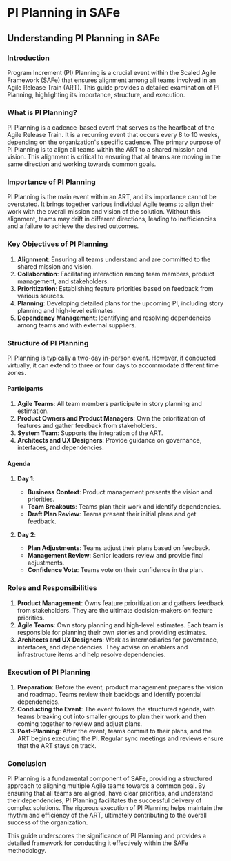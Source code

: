 # PI Planning in SAFe

## Understanding PI Planning in SAFe

### Introduction

Program Increment (PI) Planning is a crucial event within the Scaled Agile Framework (SAFe) that ensures alignment among all teams involved in an Agile Release Train (ART). This guide provides a detailed examination of PI Planning, highlighting its importance, structure, and execution.

### What is PI Planning?

PI Planning is a cadence-based event that serves as the heartbeat of the Agile Release Train. It is a recurring event that occurs every 8 to 10 weeks, depending on the organization's specific cadence. The primary purpose of PI Planning is to align all teams within the ART to a shared mission and vision. This alignment is critical to ensuring that all teams are moving in the same direction and working towards common goals.

### Importance of PI Planning

PI Planning is the main event within an ART, and its importance cannot be overstated. It brings together various individual Agile teams to align their work with the overall mission and vision of the solution. Without this alignment, teams may drift in different directions, leading to inefficiencies and a failure to achieve the desired outcomes.

### Key Objectives of PI Planning

1. **Alignment**: Ensuring all teams understand and are committed to the shared mission and vision.
2. **Collaboration**: Facilitating interaction among team members, product management, and stakeholders.
3. **Prioritization**: Establishing feature priorities based on feedback from various sources.
4. **Planning**: Developing detailed plans for the upcoming PI, including story planning and high-level estimates.
5. **Dependency Management**: Identifying and resolving dependencies among teams and with external suppliers.

### Structure of PI Planning

PI Planning is typically a two-day in-person event. However, if conducted virtually, it can extend to three or four days to accommodate different time zones.

#### Participants

1. **Agile Teams**: All team members participate in story planning and estimation.
2. **Product Owners and Product Managers**: Own the prioritization of features and gather feedback from stakeholders.
3. **System Team**: Supports the integration of the ART.
4. **Architects and UX Designers**: Provide guidance on governance, interfaces, and dependencies.

#### Agenda

1. **Day 1**:
   - **Business Context**: Product management presents the vision and priorities.
   - **Team Breakouts**: Teams plan their work and identify dependencies.
   - **Draft Plan Review**: Teams present their initial plans and get feedback.

2. **Day 2**:
   - **Plan Adjustments**: Teams adjust their plans based on feedback.
   - **Management Review**: Senior leaders review and provide final adjustments.
   - **Confidence Vote**: Teams vote on their confidence in the plan.

### Roles and Responsibilities

1. **Product Management**: Owns feature prioritization and gathers feedback from stakeholders. They are the ultimate decision-makers on feature priorities.
2. **Agile Teams**: Own story planning and high-level estimates. Each team is responsible for planning their own stories and providing estimates.
3. **Architects and UX Designers**: Work as intermediaries for governance, interfaces, and dependencies. They advise on enablers and infrastructure items and help resolve dependencies.

### Execution of PI Planning

1. **Preparation**: Before the event, product management prepares the vision and roadmap. Teams review their backlogs and identify potential dependencies.
2. **Conducting the Event**: The event follows the structured agenda, with teams breaking out into smaller groups to plan their work and then coming together to review and adjust plans.
3. **Post-Planning**: After the event, teams commit to their plans, and the ART begins executing the PI. Regular sync meetings and reviews ensure that the ART stays on track.

### Conclusion

PI Planning is a fundamental component of SAFe, providing a structured approach to aligning multiple Agile teams towards a common goal. By ensuring that all teams are aligned, have clear priorities, and understand their dependencies, PI Planning facilitates the successful delivery of complex solutions. The rigorous execution of PI Planning helps maintain the rhythm and efficiency of the ART, ultimately contributing to the overall success of the organization.

This guide underscores the significance of PI Planning and provides a detailed framework for conducting it effectively within the SAFe methodology.